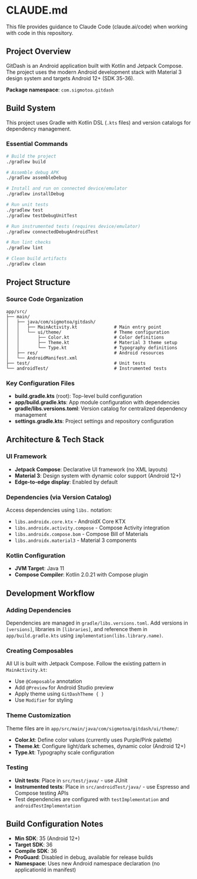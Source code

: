 # CLAUDE.md

This file provides guidance to Claude Code (claude.ai/code) when working with code in this repository.

## Project Overview

GitDash is an Android application built with Kotlin and Jetpack Compose. The project uses the modern Android development stack with Material 3 design system and targets Android 12+ (SDK 35-36).

**Package namespace**: `com.sigmotoa.gitdash`

## Build System

This project uses Gradle with Kotlin DSL (`.kts` files) and version catalogs for dependency management.

### Essential Commands

```bash
# Build the project
./gradlew build

# Assemble debug APK
./gradlew assembleDebug

# Install and run on connected device/emulator
./gradlew installDebug

# Run unit tests
./gradlew test
./gradlew testDebugUnitTest

# Run instrumented tests (requires device/emulator)
./gradlew connectedDebugAndroidTest

# Run lint checks
./gradlew lint

# Clean build artifacts
./gradlew clean
```

## Project Structure

### Source Code Organization

```
app/src/
├── main/
│   ├── java/com/sigmotoa/gitdash/
│   │   ├── MainActivity.kt              # Main entry point
│   │   └── ui/theme/                    # Theme configuration
│   │       ├── Color.kt                 # Color definitions
│   │       ├── Theme.kt                 # Material 3 theme setup
│   │       └── Type.kt                  # Typography definitions
│   ├── res/                             # Android resources
│   └── AndroidManifest.xml
├── test/                                # Unit tests
└── androidTest/                         # Instrumented tests
```

### Key Configuration Files

- **build.gradle.kts** (root): Top-level build configuration
- **app/build.gradle.kts**: App module configuration with dependencies
- **gradle/libs.versions.toml**: Version catalog for centralized dependency management
- **settings.gradle.kts**: Project settings and repository configuration

## Architecture & Tech Stack

### UI Framework
- **Jetpack Compose**: Declarative UI framework (no XML layouts)
- **Material 3**: Design system with dynamic color support (Android 12+)
- **Edge-to-edge display**: Enabled by default

### Dependencies (via Version Catalog)
Access dependencies using `libs.` notation:
- `libs.androidx.core.ktx` - AndroidX Core KTX
- `libs.androidx.activity.compose` - Compose Activity integration
- `libs.androidx.compose.bom` - Compose Bill of Materials
- `libs.androidx.material3` - Material 3 components

### Kotlin Configuration
- **JVM Target**: Java 11
- **Compose Compiler**: Kotlin 2.0.21 with Compose plugin

## Development Workflow

### Adding Dependencies
Dependencies are managed in `gradle/libs.versions.toml`. Add versions in `[versions]`, libraries in `[libraries]`, and reference them in `app/build.gradle.kts` using `implementation(libs.library.name)`.

### Creating Composables
All UI is built with Jetpack Compose. Follow the existing pattern in `MainActivity.kt`:
- Use `@Composable` annotation
- Add `@Preview` for Android Studio preview
- Apply theme using `GitDashTheme { }`
- Use `Modifier` for styling

### Theme Customization
Theme files are in `app/src/main/java/com/sigmotoa/gitdash/ui/theme/`:
- **Color.kt**: Define color values (currently uses Purple/Pink palette)
- **Theme.kt**: Configure light/dark schemes, dynamic color (Android 12+)
- **Type.kt**: Typography scale configuration

### Testing
- **Unit tests**: Place in `src/test/java/` - use JUnit
- **Instrumented tests**: Place in `src/androidTest/java/` - use Espresso and Compose testing APIs
- Test dependencies are configured with `testImplementation` and `androidTestImplementation`

## Build Configuration Notes

- **Min SDK**: 35 (Android 12+)
- **Target SDK**: 36
- **Compile SDK**: 36
- **ProGuard**: Disabled in debug, available for release builds
- **Namespace**: Uses new Android namespace declaration (no applicationId in manifest)